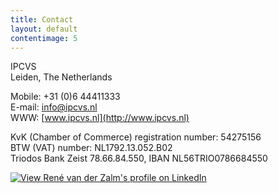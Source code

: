 ```yaml
---
title: Contact
layout: default
contentimage: 5
---
```


IPCVS   
Leiden, The Netherlands

Mobile: +31 (0)6 44411333   
E-mail: info@ipcvs.nl   
WWW: [www.ipcvs.nl](http://www.ipcvs.nl)   

KvK (Chamber of Commerce) registration number: 54275156   
BTW (VAT) number: NL1792.13.052.B02   
Triodos Bank Zeist 78.66.84.550, IBAN NL56TRIO0786684550   

[![View Ren&eacute; van der Zalm's profile on LinkedIn](http://www.linkedin.com/img/webpromo/btn_myprofile_160x33.gif)](http://www.linkedin.com/in/renevanderzalm/)